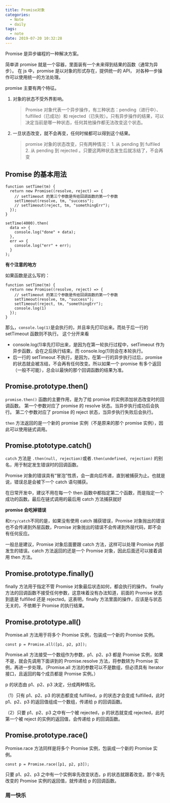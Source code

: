 ```yaml
---
title: Promise对象
categories:
  - Note
  - daily
tags:
  - note
date: 2019-07-20 10:32:28
---
```


Promise 是异步编程的一种解决方案。

简单讲 promise 就是一个容器，里面装有一个未来得到结果的函数（通常为异步）。
在 js 中，promise 是以对象的形式存在，提供统一的 API， 对各种一步操作可以使用统一的方法处理。

promise 主要有两个特征。

1. 对象的状态不受外界影响。

   > Promise 对象代表一个异步操作，有三种状态：pending（进行中）、fulfilled（已成功）和 rejected（已失败）。只有异步操作的结果，可以决定当前是哪一种状态，任何其他操作都无法改变这个状态。

2. 一旦状态改变，就不会再变，任何时候都可以得到这个结果。
   > promise 对象的状态改变，只有两种情况： 1. 从 pending 到 fulfiled 2. 从 pending 到 rejected 。只要这两种状态发生后就冻结了，不会再变

## Promise 的基本用法

```
function setTime(tm) {
  return new Promise((resolve, reject) => {
    // setTimeout 的第三个参数是传给回调函数的第一个参数
    setTimeout(resolve, tm, "success");
    // setTimeout(reject, tm, "somethingErr");
  });
}

setTime(4000).then(
  data => {
    console.log("done" + data);
  },
  err => {
    console.log("err" + err);
  }
);

```

**有个注意的地方**

如果函数是这么写的：

```
function setTime(tm) {
  return new Promise((resolve, reject) => {
    // setTimeout 的第三个参数是传给回调函数的第一个参数
    setTimeout(resolve, tm, "success");
    setTimeout(reject, tm, "somethingErr");
    console.log(1)
  });
}

```

那么，`console.log(1)`是会执行的，并且率先打印出来。而处于后一行的 setTimeout 函数则不执行。
这个分开来看

- console.log(1)率先打印出来，是因为在第一轮执行过程中，setTimeout 作为异步函数，会在之后执行结束。而 console.log(1)则会在本轮执行。
- 后一行的 setTimeout 不执行，是因为，在第一行的异步执行过后，promise 的状态就会被冻结，不会再有任何改变。所以如果一个 promise 有多个返回（一般不可能），总会以最快的那个回调函数的结果为准。

## Promise.prototype.then()

`promise.then()` 函数的主要作用，是为了给 promise 的实例添加状态改变时的回调函数。
第一个参数对应了 promise 的 resolve 状态。当异步执行成功后会执行。
第二个参数对应了 promise 的 reject 状态，当异步执行失败后会执行。

`then` 方法返回的是一个新的 promise 实例（不是原来的那个 promise 实例），因此可以使用链式调用。

## Promise.ptototype.catch()

`catch` 方法是 `.then(null, rejection)`或者`.then(undefined, rejection)` 的别名，用于制定发生错误时的回调函数。

Promise 对象的错误具有“冒泡”性质，会一直向后传递，直到被捕获为止。也就是说，错误总是会被下一个 catch 语句捕获。

在日常开发中，建议不用在每一个 then 函数中都指定第二个函数，而是指定一个成功的函数。最后在链式调用的最后用 catch 方法捕获就好

**promise 会吃掉错误**

和`try/catch`不同的是，如果没有使用 catch 捕获错误，Promise 对象抛出的错误也不会传递到外层函数，Promise 对象抛出的错误不会传递到外层代码，即不会有任何反应。

一般总是建议，Promise 对象后面要跟 catch 方法，这样可以处理 Promise 内部发生的错误。catch 方法返回的还是一个 Promise 对象，因此后面还可以接着调用 then 方法。

## Promise.prototype.finally()

finally 方法用于指定不管 Promise 对象最后状态如何，都会执行的操作。
finally 方法的回调函数不接受任何参数，这意味着没有办法知道，前面的 Promise 状态到底是 fulfilled 还是 rejected。这表明，finally 方法里面的操作，应该是与状态无关的，不依赖于 Promise 的执行结果。

## Promise.prototype.all()

Promise.all 方法用于将多个 Promise 实例，包装成一个新的 Promise 实例。

```
const p = Promise.all([p1, p2, p3]);
```

Promise.all 方法接受一个数组作为参数，p1、p2、p3 都是 Promise 实例，如果不是，就会先调用下面讲到的 Promise.resolve 方法，将参数转为 Promise 实例，再进一步处理。（Promise.all 方法的参数可以不是数组，但必须具有 Iterator 接口，且返回的每个成员都是 Promise 实例。）

p 的状态由 p1、p2、p3 决定，分成两种情况。

（1）只有 p1、p2、p3 的状态都变成 fulfilled，p 的状态才会变成 fulfilled，此时 p1、p2、p3 的返回值组成一个数组，传递给 p 的回调函数。

（2）只要 p1、p2、p3 之中有一个被 rejected，p 的状态就变成 rejected，此时第一个被 reject 的实例的返回值，会传递给 p 的回调函数。

## Promise.prototype.race()

Promise.race 方法同样是将多个 Promise 实例，包装成一个新的 Promise 实例。

```
const p = Promise.race([p1, p2, p3]);
```

只要 p1、p2、p3 之中有一个实例率先改变状态，p 的状态就跟着改变。那个率先改变的 Promise 实例的返回值，就传递给 p 的回调函数。

### 周一快乐
